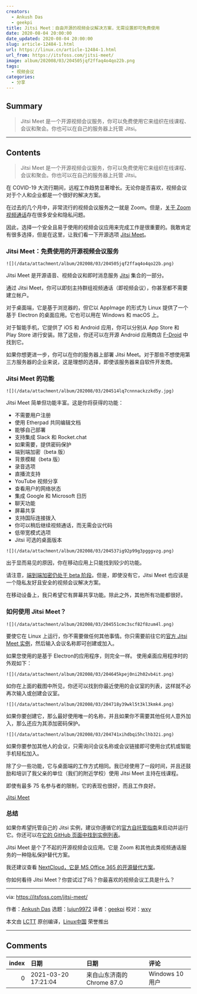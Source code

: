 ```yaml
---
creators:
  - Ankush Das
  - geekpi
title: Jitsi Meet：自由开源的视频会议解决方案，无需设置即可免费使用
date: 2020-08-04 20:00:00
date_updated: 2020-08-04 20:00:00
slug: article-12484-1.html
url: https://linux.cn/article-12484-1.html
url_from: https://itsfoss.com/jitsi-meet/
image: album/202008/03/204505jqf2ffaq4o4qo22b.png
tags:
  - 视频会议
categories:
  - 分享
---
```


## Summary

> Jitsi Meet 是一个开源视频会议服务，你可以免费使用它来组织在线课程、会议和聚会。你也可以在自己的服务器上托管 Jitsi。

***

<!-- more -->

## Contents

> Jitsi Meet 是一个开源视频会议服务，你可以免费使用它来组织在线课程、会议和聚会。你也可以在自己的服务器上托管 Jitsi。

在 COVID-19 大流行期间，远程工作趋势显著增长。无论你是否喜欢，视频会议对于个人和企业都是一个很好的解决方案。

在过去的几个月中，非常流行的视频会议服务之一就是 Zoom。但是，[关于 Zoom 视频通话](https://www.tomsguide.com/news/zoom-security-privacy-woes)存在很多安全和隐私问题。

因此，选择一个安全且易于使用的视频会议应用来完成工作是很重要的。我敢肯定有很多选择，但是在这里，让我们看一下开源选项 [Jitsi Meet](https://meet.jit.si/)。

### Jitsi Meet：免费使用的开源视频会议服务

`![](/data/attachment/album/202008/03/204505jqf2ffaq4o4qo22b.png)`

Jitsi Meet 是开源语音、视频会议和即时消息服务 [Jitsi](https://jitsi.org/) 集合的一部分。

通过 Jitsi Meet，你可以即刻主持群组视频通话（即视频会议），你甚至都不需要建立帐户。

对于桌面端，它是基于浏览器的，但它以 AppImage 的形式为 Linux 提供了一个基于 Electron 的桌面应用。它也可以用在 Windows 和 macOS 上。

对于智能手机，它提供了 iOS 和 Android 应用，你可以分别从 App Store 和 Play Store 进行安装。除了这些，你还可以在开源 Android 应用商店 [F-Droid](https://f-droid.org/en/packages/org.jitsi.meet/) 中找到它。

如果你想更进一步，你可以在你的服务器上部署 Jitsi Meet。对于那些不想使用第三方服务器的企业来说，这是理想的选择，即使该服务器来自软件开发商。

### Jitsi Meet 的功能

`![](/data/attachment/album/202008/03/204514lq7cnnnackzzkd5y.jpg)`

Jitsi Meet 简单但功能丰富。这是你将获得的功能：

* 不需要用户注册
* 使用 Etherpad 共同编辑文档
* 能够自己部署
* 支持集成 Slack 和 Rocket.chat
* 如果需要，提供密码保护
* 端到端加密（beta 版）
* 背景模糊（beta 版）
* 录音选项
* 直播流支持
* YouTube 视频分享
* 查看用户的网络状态
* 集成 Google 和 Microsoft 日历
* 聊天功能
* 屏幕共享
* 支持国际连接拨入
* 你可以稍后继续视频通话，而无需会议代码
* 低带宽模式选项
* Jitsi 可选的桌面版本

`![](/data/attachment/album/202008/03/204537ig92p99g3pgggvzg.png)`

出于显而易见的原因，你在移动应用上只能找到较少的功能。

请注意，[端到端加密仍处于 beta 阶段](https://jitsi.org/blog/e2ee/)。但是，即使没有它，Jitsi Meet 也应该是一个隐私友好且安全的视频会议解决方案。

在移动设备上，我只希望它有屏幕共享功能。除此之外，其他所有功能都很好。

### 如何使用 Jitsi Meet？

`![](/data/attachment/album/202008/03/204551cmc3scf82f8zum4l.png)`

要使它在 Linux 上运行，你不需要做任何其他事情。你只需要前往它的[官方 Jitsi Meet 实例](https://meet.jit.si/)，然后输入会议名称即可创建或加入。

如果您使用的是基于 Electron的应用程序，则完全一样。 使用桌面应用程序时的外观如下：

`![](/data/attachment/album/202008/03/204645kpej0ni2h02vb4it.png)`

如你在上面的截图中所见，你还可以找到你最近使用的会议室的列表，这样就不必再次输入或创建会议室。

`![](/data/attachment/album/202008/03/204718y39wkl5t3kl3kmk4.png)`

如果你要创建它，那么最好使用唯一的名称，并且如果你不需要其他任何人意外加入，那么还应为其添加密码保护。

`![](/data/attachment/album/202008/03/204741xihdbqi5hclhb32i.png)`

如果你要参加其他人的会议，只需询问会议名称或会议链接即可使用台式机或智能手机轻松加入。

除了少一些功能，它与桌面端的工作方式相同。我已经使用了一段时间，并且还鼓励和培训了我父亲的单位（我们的附近学校）使用 Jitsi Meet 主持在线课程。

即使有最多 75 名参与者的限制，它的表现也很好，而且工作良好。

[Jitsi Meet](https://meet.jit.si)

### 总结

如果你希望托管自己的 Jitsi 实例，建议你遵循它的[官方自托管指南](https://jitsi.github.io/handbook/docs/devops-guide/devops-guide-quickstart)来启动并运行它。你还可以在[它的 GitHub 页面中找到实例列表](https://github.com/jitsi/jitsi-meet/wiki/Jitsi-Meet-Instances)。

Jitsi Meet 是个了不起的开源视频会议应用。它是 Zoom 和其他此类视频通话服务的一种隐私保护替代方案。

我还建议查看 [NextCloud，它是 MS Office 365 的开源替代方案](https://itsfoss.com/nextcloud/)。

你如何看待 Jitsi Meet？你尝试过了吗？你最喜欢的视频会议工具是什么？

---

via: <https://itsfoss.com/jitsi-meet/>

作者：[Ankush Das](https://itsfoss.com/author/ankush/) 选题：[lujun9972](https://github.com/lujun9972) 译者：[geekpi](https://github.com/geekpi) 校对：[wxy](https://github.com/wxy)

本文由 [LCTT](https://github.com/LCTT/TranslateProject) 原创编译，[Linux中国](https://linux.cn/) 荣誉推出

***

## Comments

|   index | 日期                | 日期                                       | 评论                          |
|--------:|:--------------------|:-------------------------------------------|:------------------------------|
|       0 | 2021-03-20 17:21:04 | 来自山东济南的 Chrome 87.0|Windows 10 用户 | turn 没说吧，这个跑起来不能用 |
